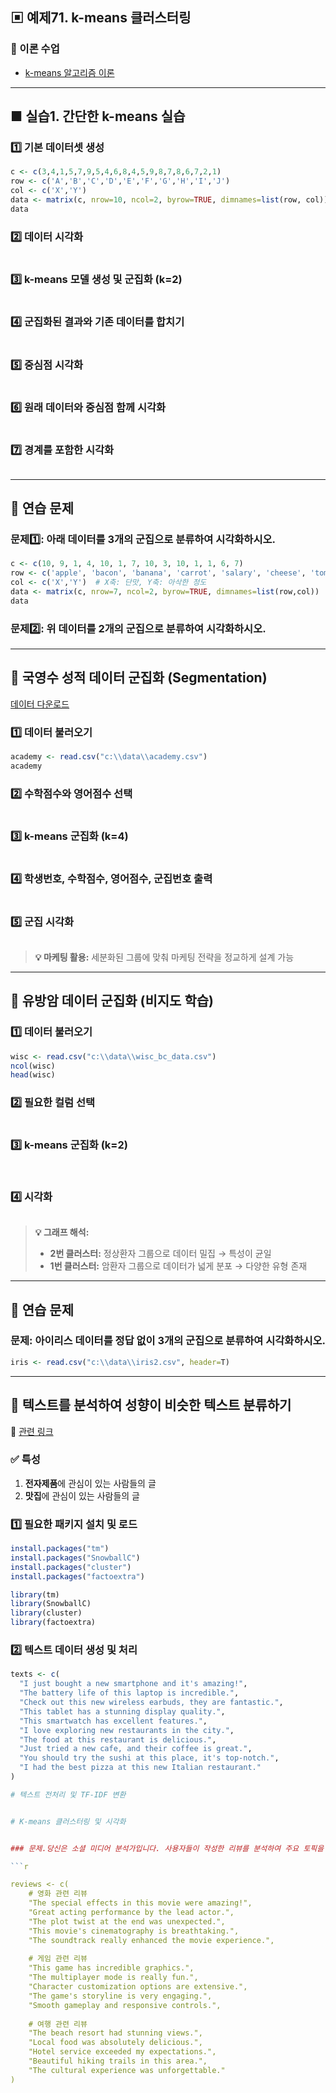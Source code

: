 ## ▣ 예제71. k-means 클러스터링

### 🔹 이론 수업
- [k-means 알고리즘 이론](https://gamma.app/docs/k-means--4ov3477vf6k7vlo?mode=present#card-dmgv3307t1m4qax)

---

## ■ 실습1. 간단한 k-means 실습

### 1️⃣ 기본 데이터셋 생성
```r
c <- c(3,4,1,5,7,9,5,4,6,8,4,5,9,8,7,8,6,7,2,1)
row <- c('A','B','C','D','E','F','G','H','I','J')
col <- c('X','Y')
data <- matrix(c, nrow=10, ncol=2, byrow=TRUE, dimnames=list(row, col))
data
```

### 2️⃣ 데이터 시각화
```r


```

### 3️⃣ k-means 모델 생성 및 군집화 (k=2)
```r


```

### 4️⃣ 군집화된 결과와 기존 데이터를 합치기
```r


```

### 5️⃣ 중심점 시각화
```r


```

### 6️⃣ 원래 데이터와 중심점 함께 시각화
```r


```

### 7️⃣ 경계를 포함한 시각화
```r


```

---

## 🔹 연습 문제

### 문제1️⃣: 아래 데이터를 3개의 군집으로 분류하여 시각화하시오.
```r
c <- c(10, 9, 1, 4, 10, 1, 7, 10, 3, 10, 1, 1, 6, 7)
row <- c('apple', 'bacon', 'banana', 'carrot', 'salary', 'cheese', 'tomato')
col <- c('X','Y')  # X축: 단맛, Y축: 아삭한 정도
data <- matrix(c, nrow=7, ncol=2, byrow=TRUE, dimnames=list(row,col))
data
```

### 문제2️⃣: 위 데이터를 2개의 군집으로 분류하여 시각화하시오.

---

## 🔹 국영수 성적 데이터 군집화 (Segmentation)

[데이터 다운로드](https://github.com/oracleyu01/statistics/blob/main/yys/academy.csv)   


### 1️⃣ 데이터 불러오기  
```r
academy <- read.csv("c:\\data\\academy.csv")
academy
```

### 2️⃣ 수학점수와 영어점수 선택
```r


```

### 3️⃣ k-means 군집화 (k=4)
```r


```

### 4️⃣ 학생번호, 수학점수, 영어점수, 군집번호 출력
```r


```

### 5️⃣ 군집 시각화
```r


```

> **💡 마케팅 활용:** 세분화된 그룹에 맞춰 마케팅 전략을 정교하게 설계 가능

---

## 🔹 유방암 데이터 군집화 (비지도 학습)

### 1️⃣ 데이터 불러오기
```r
wisc <- read.csv("c:\\data\\wisc_bc_data.csv")
ncol(wisc)
head(wisc)
```

### 2️⃣ 필요한 컬럼 선택
```r


```

### 3️⃣ k-means 군집화 (k=2)
```r



```

### 4️⃣ 시각화
```r


```

> **💡 그래프 해석:**
> - **2번 클러스터:** 정상환자 그룹으로 데이터 밀집 → 특성이 균일
> - **1번 클러스터:** 암환자 그룹으로 데이터가 넓게 분포 → 다양한 유형 존재

---

## 🔹 연습 문제

### 문제: 아이리스 데이터를 정답 없이 3개의 군집으로 분류하여 시각화하시오.
```r
iris <- read.csv("c:\\data\\iris2.csv", header=T)
```

---


## 🔹 텍스트를 분석하여 성향이 비슷한 텍스트 분류하기

🔗 [관련 링크](https://cafe.daum.net/oracleoracle/Sotv/824)

### ✅ 특성
1. **전자제품**에 관심이 있는 사람들의 글
2. **맛집**에 관심이 있는 사람들의 글

### 1️⃣ 필요한 패키지 설치 및 로드
```r
install.packages("tm")
install.packages("SnowballC")
install.packages("cluster")
install.packages("factoextra")

library(tm)
library(SnowballC)
library(cluster)
library(factoextra)
```

### 2️⃣ 텍스트 데이터 생성 및 처리
```r
texts <- c(
  "I just bought a new smartphone and it's amazing!",
  "The battery life of this laptop is incredible.",
  "Check out this new wireless earbuds, they are fantastic.",
  "This tablet has a stunning display quality.",
  "This smartwatch has excellent features.",
  "I love exploring new restaurants in the city.",
  "The food at this restaurant is delicious.",
  "Just tried a new cafe, and their coffee is great.",
  "You should try the sushi at this place, it's top-notch.",
  "I had the best pizza at this new Italian restaurant."
)

# 텍스트 전처리 및 TF-IDF 변환


# K-means 클러스터링 및 시각화


### 문제.당신은 소셜 미디어 분석가입니다. 사용자들이 작성한 리뷰를 분석하여 주요 토픽을 파악하는 과제를 받았습니다. 아래의 15개 리뷰를 분석하여 3개의 주요 토픽으로 분류해주세요.

```r

reviews <- c(
    # 영화 관련 리뷰
    "The special effects in this movie were amazing!",
    "Great acting performance by the lead actor.",
    "The plot twist at the end was unexpected.",
    "This movie's cinematography is breathtaking.",
    "The soundtrack really enhanced the movie experience.",
    
    # 게임 관련 리뷰
    "This game has incredible graphics.",
    "The multiplayer mode is really fun.",
    "Character customization options are extensive.",
    "The game's storyline is very engaging.",
    "Smooth gameplay and responsive controls.",
    
    # 여행 관련 리뷰
    "The beach resort had stunning views.",
    "Local food was absolutely delicious.",
    "Hotel service exceeded my expectations.",
    "Beautiful hiking trails in this area.",
    "The cultural experience was unforgettable."
)

```





```





